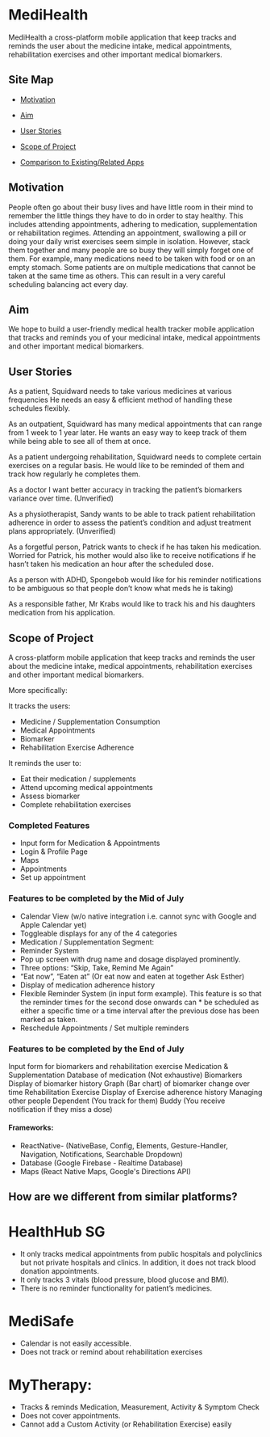 # MediHealth

MediHealth a cross-platform mobile application that keep tracks and reminds the user about the medicine intake, medical appointments, rehabilitation exercises and other important medical biomarkers. 

## Site Map
* [Motivation](#motivation)

* [Aim](#aim)

* [User Stories](#user-stories)

* [Scope of Project](#scope-of-project)

* [Comparison to Existing/Related Apps](#how-are-we-different-from-similar-platforms)

## Motivation

People often go about their busy lives and have little room in their mind to remember the little things they have to do in order to stay healthy. This includes attending appointments, adhering to medication, supplementation or rehabilitation regimes. Attending an appointment, swallowing a pill or doing your daily wrist exercises seem simple in isolation. However, stack them together  and many people are so busy they will simply forget one of them. For example, many medications need to be taken with food or on an empty stomach. Some patients are on multiple medications that cannot be taken at the same time as others. This can result in a very careful scheduling balancing act every day. 

## Aim

We hope to build a user-friendly medical health tracker mobile application that tracks and reminds you of your medicinal intake, medical appointments and other important medical biomarkers.

## User Stories
As a patient, Squidward needs to take various medicines at various frequencies He needs an easy & efficient method of handling  these schedules flexibly.

As an outpatient, Squidward has many medical appointments that can range from 1 week to 1 year later. He wants an easy way to keep track of them while being able to see all of them at once.

As a patient undergoing rehabilitation, Squidward needs to complete certain exercises on a regular basis. He would like to be reminded of them and track how regularly he completes them.

As a doctor I want better accuracy in tracking the patient’s biomarkers variance over time. (Unverified) 

As a physiotherapist, Sandy wants to be able to track patient rehabilitation adherence in order to assess the patient’s condition and adjust treatment plans appropriately. (Unverified) 

As a forgetful person, Patrick wants to check if he has taken his medication.
Worried for Patrick, his mother would also like to receive notifications if he hasn’t taken his medication an hour after the scheduled dose. 

As a person with ADHD, Spongebob would like for his reminder notifications to be ambiguous so  that people don’t know what meds he is taking)

As a responsible father, Mr Krabs would like to track his and his daughters medication from his application.

## Scope of Project

A cross-platform mobile application that keep tracks and reminds the user about the medicine intake, medical appointments, rehabilitation exercises and other important medical biomarkers. 

More specifically:

It tracks the users:
* Medicine / Supplementation Consumption
* Medical Appointments
* Biomarker
* Rehabilitation Exercise Adherence

It reminds the user to:
* Eat their medication / supplements
* Attend upcoming medical appointments
* Assess biomarker
* Complete rehabilitation exercises

### Completed Features
* Input form for Medication & Appointments
* Login & Profile Page
* Maps
* Appointments
* Set up appointment


### Features to be completed by the Mid of July
* Calendar View (w/o native integration i.e. cannot sync with Google and Apple Calendar yet)
* Toggleable displays for any of the 4 categories
* Medication / Supplementation Segment:
* Reminder System
* Pop up screen with drug name and dosage displayed prominently.
* Three options: “Skip, Take, Remind Me Again” 
* “Eat now”, “Eaten at” (Or eat now and eaten at together Ask Esther)
* Display of medication adherence history
* Flexible Reminder System (in input form example). This feature is so that the reminder times for the second dose onwards can * be scheduled as either a specific time or a time interval after the previous dose has been marked as taken.
* Reschedule Appointments / Set multiple reminders

### Features to be completed by the End of July
Input form for biomarkers and rehabilitation exercise
Medication & Supplementation
Database of medication (Not exhaustive)
Biomarkers
Display of biomarker history
Graph (Bar chart) of biomarker change over time
Rehabilitation Exercise
Display of Exercise adherence history
 Managing other people
Dependent (You track for them)
Buddy (You receive notification if they miss a dose)

#### Frameworks:
* ReactNative- (NativeBase, Config, Elements, Gesture-Handler,  Navigation, Notifications, Searchable Dropdown)
* Database (Google Firebase - Realtime Database)
* Maps (React Native Maps, Google's Directions API)

## How are we different from similar platforms?
# HealthHub SG
* It only tracks medical appointments from public hospitals and polyclinics but not private hospitals and clinics. In addition, it does not track blood donation appointments.
* It only tracks 3 vitals (blood pressure, blood glucose and BMI).
* There is no reminder functionality for patient’s medicines.

# MediSafe
* Calendar is not easily accessible.
* Does not track or remind about rehabilitation exercises

# MyTherapy:
* Tracks & reminds Medication, Measurement, Activity & Symptom Check
* Does not cover appointments. 
* Cannot add a Custom Activity (or Rehabilitation Exercise) easily 
